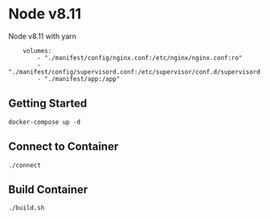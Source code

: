 # Node v8.11
Node v8.11 with yarn  
```
    volumes:
        - "./manifest/config/nginx.conf:/etc/nginx/nginx.conf:ro"
        - "./manifest/config/supervisord.conf:/etc/supervisor/conf.d/supervisord.conf:ro"
        - "./manifest/app:/app"
```


## Getting Started

 ```
 docker-compose up -d
 ```


## Connect to Container
 ```
 ./connect
 ```

## Build Container
 ```
 ./build.sh
 ```
       
        
    